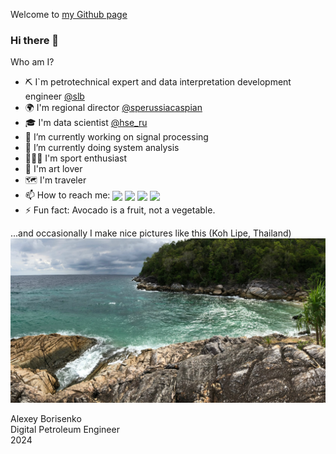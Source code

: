 Welcome to [my Github page](https://github.com/borisenko-ru)

### Hi there 👋

Who am I?
- ⛏️ I`m petrotechnical expert and data interpretation development engineer [@slb](https://www.slb.com/completions/stimulation/stimulation-optimization/wellwatcher-stim-service)
- 🌍 I'm regional director [@sperussiacaspian](https://t.me/s/sperussiacaspian/)
- 🎓 I'm data scientist [@hse_ru](https://cs.hse.ru/en/)
- 🔭 I’m currently working on signal processing
- 🌱 I’m currently doing system analysis
- 🏃🏽‍♂️ I'm sport enthusiast
- 🎨 I'm art lover
- 🗺 I'm traveler
- 📫 How to reach me:
[<img align="center" src="https://cdn-icons-png.flaticon.com/512/1384/1384088.png" width="20" />](https://www.linkedin.com/in/borisenkoru/) 
[<img align="center" src="https://cdn-icons-png.flaticon.com/512/1051/1051360.png" width="20" />](https://www.facebook.com/borisenko.ru/)
[<img align="center" src="https://cdn-icons-png.flaticon.com/512/1384/1384031.png" width="20" />](https://www.instagram.com/borisenko_ru/)
[<img align="center" src="https://cdn-icons-png.flaticon.com/512/2111/2111812.png" width="20" />](https://t.me/borisenko_ru)
- ⚡ Fun fact: Avocado is a fruit, not a vegetable.

...and occasionally I make nice pictures like this (Koh Lipe, Thailand)
<img src="https://github.com/borisenko-ru/borisenko-ru/blob/main/header.jpg">

Alexey Borisenko \
Digital Petroleum Engineer \
2024
